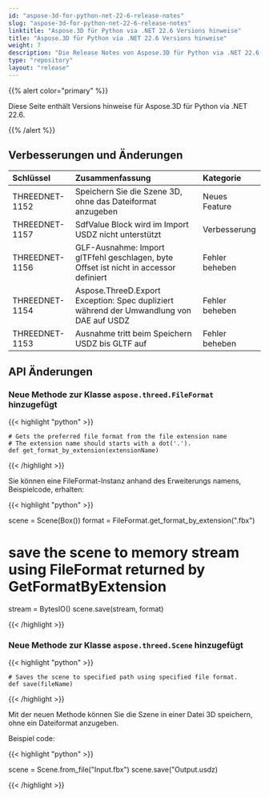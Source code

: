 ```yaml
---
id: "aspose-3d-for-python-net-22-6-release-notes"
slug: "aspose-3d-for-python-net-22-6-release-notes"
linktitle: "Aspose.3D für Python via .NET 22.6 Versions hinweise"
title: "Aspose.3D für Python via .NET 22.6 Versions hinweise"
weight: 7
description: "Die Release Notes von Aspose.3D für Python via .NET 22.6."
type: "repository"
layout: "release"
---
```

{{% alert color="primary" %}}

Diese Seite enthält Versions hinweise für Aspose.3D für Python via .NET 22.6.

{{% /alert %}}
## **Verbesserungen und Änderungen**

|**Schlüssel**|**Zusammenfassung**|**Kategorie**|
|:- |:- |:- |
|THREEDNET-1152 |Speichern Sie die Szene 3D, ohne das Dateiformat anzugeben|Neues Feature|
|THREEDNET-1157 |SdfValue Block wird im Import USDZ nicht unterstützt|Verbesserung|
|THREEDNET-1156 |GLF-Ausnahme: Import glTFfehl geschlagen, byte Offset ist nicht in accessor definiert|Fehler beheben|
|THREEDNET-1154 |Aspose.ThreeD.Export Exception: Spec dupliziert während der Umwandlung von DAE auf USDZ|Fehler beheben|
|THREEDNET-1153 |Ausnahme tritt beim Speichern USDZ bis GLTF auf|Fehler beheben|



## API Änderungen ##

### Neue Methode zur Klasse `aspose.threed.FileFormat` hinzugefügt

{{< highlight "python" >}}
    
    # Gets the preferred file format from the file extension name
    # The extension name should starts with a dot('.').
    def get_format_by_extension(extensionName)

{{< /highlight >}}

Sie können eine FileFormat-Instanz anhand des Erweiterungs namens, Beispielcode, erhalten:

{{< highlight "python" >}}

scene = Scene(Box())
format = FileFormat.get_format_by_extension(".fbx")
# save the scene to memory stream using FileFormat returned by GetFormatByExtension
stream = BytesIO()
scene.save(stream, format)

{{< /highlight >}}



### Neue Methode zur Klasse `aspose.threed.Scene` hinzugefügt

{{< highlight "python" >}}

    # Saves the scene to specified path using specified file format.
    def save(fileName)

{{< /highlight >}}

Mit der neuen Methode können Sie die Szene in einer Datei 3D speichern, ohne ein Dateiformat anzugeben.

Beispiel code:

{{< highlight "python" >}}

scene = Scene.from_file("Input.fbx")
scene.save("Output.usdz)

{{< /highlight >}}
